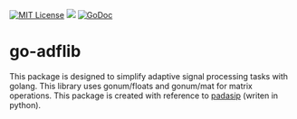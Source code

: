 [![MIT License](http://img.shields.io/badge/license-MIT-blue.svg?style=flat)](LICENSE)
![](https://github.com/tetsuzawa/go-adflib/workflows/.github/workflows/go.yml/badge.svg)
[![GoDoc](https://godoc.org/github.com/tetsuzawa/go-adflib?status.svg)](https://godoc.org/github.com/tetsuzawa/go-adflib)

# go-adflib
This package is designed to simplify adaptive signal processing tasks with golang. This library uses gonum/floats and gonum/mat for matrix operations. This package is created with reference to [padasip](https://github.com/matousc89/padasip) (writen in python).
